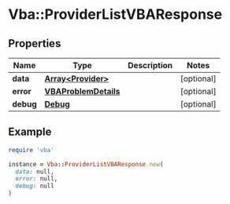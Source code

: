 # Vba::ProviderListVBAResponse

## Properties

| Name | Type | Description | Notes |
| ---- | ---- | ----------- | ----- |
| **data** | [**Array&lt;Provider&gt;**](Provider.md) |  | [optional] |
| **error** | [**VBAProblemDetails**](VBAProblemDetails.md) |  | [optional] |
| **debug** | [**Debug**](Debug.md) |  | [optional] |

## Example

```ruby
require 'vba'

instance = Vba::ProviderListVBAResponse.new(
  data: null,
  error: null,
  debug: null
)
```

